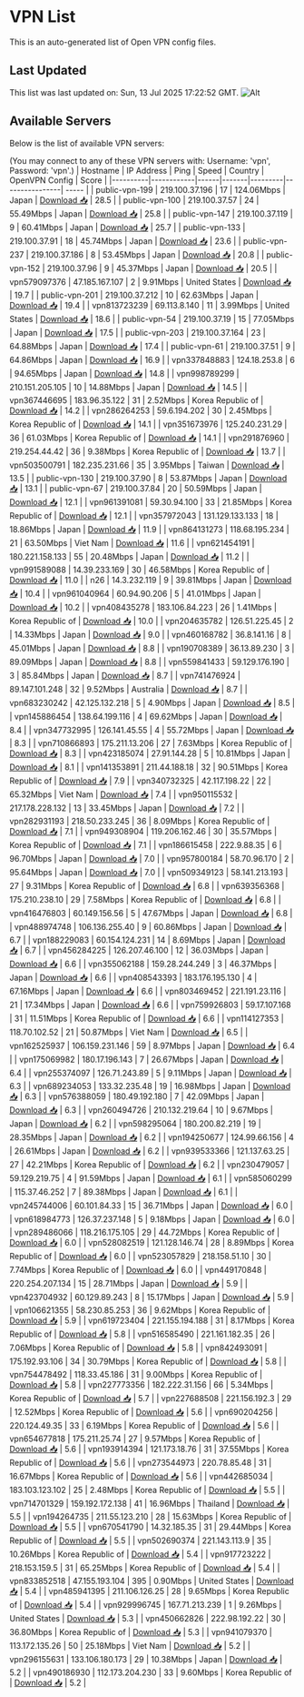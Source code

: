 # VPN List

This is an auto-generated list of Open VPN config files.

## Last Updated

This list was last updated on: Sun, 13 Jul 2025 17:22:52 GMT.
![Alt](https://repobeats.axiom.co/api/embed/186b98318ef1479477931607c1ad7d823f12451f.svg "Repobeats analytics image")

## Available Servers

Below is the list of available VPN servers:

(You may connect to any of these VPN servers with: Username: 'vpn', Password: 'vpn'.)
| Hostname | IP Address | Ping | Speed | Country | OpenVPN Config | Score |
|----------|------------|------|-------|---------|----------------| ----- |
| public-vpn-199 | 219.100.37.196 | 17 | 124.06Mbps | Japan | [Download 📥](./configs/server_0_JP.ovpn) | 28.5 |
| public-vpn-100 | 219.100.37.57 | 24 | 55.49Mbps | Japan | [Download 📥](./configs/server_1_JP.ovpn) | 25.8 |
| public-vpn-147 | 219.100.37.119 | 9 | 60.41Mbps | Japan | [Download 📥](./configs/server_2_JP.ovpn) | 25.7 |
| public-vpn-133 | 219.100.37.91 | 18 | 45.74Mbps | Japan | [Download 📥](./configs/server_3_JP.ovpn) | 23.6 |
| public-vpn-237 | 219.100.37.186 | 8 | 53.45Mbps | Japan | [Download 📥](./configs/server_4_JP.ovpn) | 20.8 |
| public-vpn-152 | 219.100.37.96 | 9 | 45.37Mbps | Japan | [Download 📥](./configs/server_5_JP.ovpn) | 20.5 |
| vpn579097376 | 47.185.167.107 | 2 | 9.91Mbps | United States | [Download 📥](./configs/server_6_US.ovpn) | 19.7 |
| public-vpn-201 | 219.100.37.212 | 10 | 62.63Mbps | Japan | [Download 📥](./configs/server_7_JP.ovpn) | 19.4 |
| vpn813723239 | 69.113.8.140 | 11 | 3.99Mbps | United States | [Download 📥](./configs/server_8_US.ovpn) | 18.6 |
| public-vpn-54 | 219.100.37.19 | 15 | 77.05Mbps | Japan | [Download 📥](./configs/server_9_JP.ovpn) | 17.5 |
| public-vpn-203 | 219.100.37.164 | 23 | 64.88Mbps | Japan | [Download 📥](./configs/server_10_JP.ovpn) | 17.4 |
| public-vpn-61 | 219.100.37.51 | 9 | 64.86Mbps | Japan | [Download 📥](./configs/server_11_JP.ovpn) | 16.9 |
| vpn337848883 | 124.18.253.8 | 6 | 94.65Mbps | Japan | [Download 📥](./configs/server_12_JP.ovpn) | 14.8 |
| vpn998789299 | 210.151.205.105 | 10 | 14.88Mbps | Japan | [Download 📥](./configs/server_13_JP.ovpn) | 14.5 |
| vpn367446695 | 183.96.35.122 | 31 | 2.52Mbps | Korea Republic of | [Download 📥](./configs/server_14_KR.ovpn) | 14.2 |
| vpn286264253 | 59.6.194.202 | 30 | 2.45Mbps | Korea Republic of | [Download 📥](./configs/server_15_KR.ovpn) | 14.1 |
| vpn351673976 | 125.240.231.29 | 36 | 61.03Mbps | Korea Republic of | [Download 📥](./configs/server_16_KR.ovpn) | 14.1 |
| vpn291876960 | 219.254.44.42 | 36 | 9.38Mbps | Korea Republic of | [Download 📥](./configs/server_17_KR.ovpn) | 13.7 |
| vpn503500791 | 182.235.231.66 | 35 | 3.95Mbps | Taiwan | [Download 📥](./configs/server_18_TW.ovpn) | 13.5 |
| public-vpn-130 | 219.100.37.90 | 8 | 53.87Mbps | Japan | [Download 📥](./configs/server_19_JP.ovpn) | 13.1 |
| public-vpn-67 | 219.100.37.84 | 20 | 50.59Mbps | Japan | [Download 📥](./configs/server_20_JP.ovpn) | 12.1 |
| vpn961391081 | 59.30.94.100 | 33 | 21.85Mbps | Korea Republic of | [Download 📥](./configs/server_21_KR.ovpn) | 12.1 |
| vpn357972043 | 131.129.133.133 | 18 | 18.86Mbps | Japan | [Download 📥](./configs/server_22_JP.ovpn) | 11.9 |
| vpn864131273 | 118.68.195.234 | 21 | 63.50Mbps | Viet Nam | [Download 📥](./configs/server_23_VN.ovpn) | 11.6 |
| vpn621454191 | 180.221.158.133 | 55 | 20.48Mbps | Japan | [Download 📥](./configs/server_24_JP.ovpn) | 11.2 |
| vpn991589088 | 14.39.233.169 | 30 | 46.58Mbps | Korea Republic of | [Download 📥](./configs/server_25_KR.ovpn) | 11.0 |
| n26 | 14.3.232.119 | 9 | 39.81Mbps | Japan | [Download 📥](./configs/server_26_JP.ovpn) | 10.4 |
| vpn961040964 | 60.94.90.206 | 5 | 41.01Mbps | Japan | [Download 📥](./configs/server_27_JP.ovpn) | 10.2 |
| vpn408435278 | 183.106.84.223 | 26 | 1.41Mbps | Korea Republic of | [Download 📥](./configs/server_28_KR.ovpn) | 10.0 |
| vpn204635782 | 126.51.225.45 | 2 | 14.33Mbps | Japan | [Download 📥](./configs/server_29_JP.ovpn) | 9.0 |
| vpn460168782 | 36.8.141.16 | 8 | 45.01Mbps | Japan | [Download 📥](./configs/server_30_JP.ovpn) | 8.8 |
| vpn190708389 | 36.13.89.230 | 3 | 89.09Mbps | Japan | [Download 📥](./configs/server_31_JP.ovpn) | 8.8 |
| vpn559841433 | 59.129.176.190 | 3 | 85.84Mbps | Japan | [Download 📥](./configs/server_32_JP.ovpn) | 8.7 |
| vpn741476924 | 89.147.101.248 | 32 | 9.52Mbps | Australia | [Download 📥](./configs/server_33_AU.ovpn) | 8.7 |
| vpn683230242 | 42.125.132.218 | 5 | 4.90Mbps | Japan | [Download 📥](./configs/server_34_JP.ovpn) | 8.5 |
| vpn145886454 | 138.64.199.116 | 4 | 69.62Mbps | Japan | [Download 📥](./configs/server_35_JP.ovpn) | 8.4 |
| vpn347732995 | 126.141.45.55 | 4 | 55.72Mbps | Japan | [Download 📥](./configs/server_36_JP.ovpn) | 8.3 |
| vpn710866893 | 175.211.13.206 | 27 | 7.63Mbps | Korea Republic of | [Download 📥](./configs/server_37_KR.ovpn) | 8.3 |
| vpn423185074 | 27.91.144.28 | 5 | 10.81Mbps | Japan | [Download 📥](./configs/server_38_JP.ovpn) | 8.1 |
| vpn141353891 | 211.44.188.18 | 32 | 90.51Mbps | Korea Republic of | [Download 📥](./configs/server_39_KR.ovpn) | 7.9 |
| vpn340732325 | 42.117.198.22 | 22 | 65.32Mbps | Viet Nam | [Download 📥](./configs/server_40_VN.ovpn) | 7.4 |
| vpn950115532 | 217.178.228.132 | 13 | 33.45Mbps | Japan | [Download 📥](./configs/server_41_JP.ovpn) | 7.2 |
| vpn282931193 | 218.50.233.245 | 36 | 8.09Mbps | Korea Republic of | [Download 📥](./configs/server_42_KR.ovpn) | 7.1 |
| vpn949308904 | 119.206.162.46 | 30 | 35.57Mbps | Korea Republic of | [Download 📥](./configs/server_43_KR.ovpn) | 7.1 |
| vpn186615458 | 222.9.88.35 | 6 | 96.70Mbps | Japan | [Download 📥](./configs/server_44_JP.ovpn) | 7.0 |
| vpn957800184 | 58.70.96.170 | 2 | 95.64Mbps | Japan | [Download 📥](./configs/server_45_JP.ovpn) | 7.0 |
| vpn509349123 | 58.141.213.193 | 27 | 9.31Mbps | Korea Republic of | [Download 📥](./configs/server_46_KR.ovpn) | 6.8 |
| vpn639356368 | 175.210.238.10 | 29 | 7.58Mbps | Korea Republic of | [Download 📥](./configs/server_47_KR.ovpn) | 6.8 |
| vpn416476803 | 60.149.156.56 | 5 | 47.67Mbps | Japan | [Download 📥](./configs/server_48_JP.ovpn) | 6.8 |
| vpn488974748 | 106.136.255.40 | 9 | 60.86Mbps | Japan | [Download 📥](./configs/server_49_JP.ovpn) | 6.7 |
| vpn188229083 | 60.154.124.231 | 14 | 8.69Mbps | Japan | [Download 📥](./configs/server_50_JP.ovpn) | 6.7 |
| vpn456284225 | 126.207.46.100 | 12 | 36.03Mbps | Japan | [Download 📥](./configs/server_51_JP.ovpn) | 6.6 |
| vpn355062188 | 159.28.244.249 | 3 | 46.37Mbps | Japan | [Download 📥](./configs/server_52_JP.ovpn) | 6.6 |
| vpn408543393 | 183.176.195.130 | 4 | 67.16Mbps | Japan | [Download 📥](./configs/server_53_JP.ovpn) | 6.6 |
| vpn803469452 | 221.191.23.116 | 21 | 17.34Mbps | Japan | [Download 📥](./configs/server_54_JP.ovpn) | 6.6 |
| vpn759926803 | 59.17.107.168 | 31 | 11.51Mbps | Korea Republic of | [Download 📥](./configs/server_55_KR.ovpn) | 6.6 |
| vpn114127353 | 118.70.102.52 | 21 | 50.87Mbps | Viet Nam | [Download 📥](./configs/server_56_VN.ovpn) | 6.5 |
| vpn162525937 | 106.159.231.146 | 59 | 8.97Mbps | Japan | [Download 📥](./configs/server_57_JP.ovpn) | 6.4 |
| vpn175069982 | 180.17.196.143 | 7 | 26.67Mbps | Japan | [Download 📥](./configs/server_58_JP.ovpn) | 6.4 |
| vpn255374097 | 126.71.243.89 | 5 | 9.11Mbps | Japan | [Download 📥](./configs/server_59_JP.ovpn) | 6.3 |
| vpn689234053 | 133.32.235.48 | 19 | 16.98Mbps | Japan | [Download 📥](./configs/server_60_JP.ovpn) | 6.3 |
| vpn576388059 | 180.49.192.180 | 7 | 42.09Mbps | Japan | [Download 📥](./configs/server_61_JP.ovpn) | 6.3 |
| vpn260494726 | 210.132.219.64 | 10 | 9.67Mbps | Japan | [Download 📥](./configs/server_62_JP.ovpn) | 6.2 |
| vpn598295064 | 180.200.82.219 | 19 | 28.35Mbps | Japan | [Download 📥](./configs/server_63_JP.ovpn) | 6.2 |
| vpn194250677 | 124.99.66.156 | 4 | 26.61Mbps | Japan | [Download 📥](./configs/server_64_JP.ovpn) | 6.2 |
| vpn939533366 | 121.137.63.25 | 27 | 42.21Mbps | Korea Republic of | [Download 📥](./configs/server_65_KR.ovpn) | 6.2 |
| vpn230479057 | 59.129.219.75 | 4 | 91.59Mbps | Japan | [Download 📥](./configs/server_66_JP.ovpn) | 6.1 |
| vpn585060299 | 115.37.46.252 | 7 | 89.38Mbps | Japan | [Download 📥](./configs/server_67_JP.ovpn) | 6.1 |
| vpn245744006 | 60.101.84.33 | 15 | 36.71Mbps | Japan | [Download 📥](./configs/server_68_JP.ovpn) | 6.0 |
| vpn618984773 | 126.37.237.148 | 5 | 9.18Mbps | Japan | [Download 📥](./configs/server_69_JP.ovpn) | 6.0 |
| vpn289486066 | 118.216.175.105 | 29 | 44.72Mbps | Korea Republic of | [Download 📥](./configs/server_70_KR.ovpn) | 6.0 |
| vpn528082519 | 121.128.146.74 | 28 | 8.89Mbps | Korea Republic of | [Download 📥](./configs/server_71_KR.ovpn) | 6.0 |
| vpn523057829 | 218.158.51.10 | 30 | 7.74Mbps | Korea Republic of | [Download 📥](./configs/server_72_KR.ovpn) | 6.0 |
| vpn449170848 | 220.254.207.134 | 15 | 28.71Mbps | Japan | [Download 📥](./configs/server_73_JP.ovpn) | 5.9 |
| vpn423704932 | 60.129.89.243 | 8 | 15.17Mbps | Japan | [Download 📥](./configs/server_74_JP.ovpn) | 5.9 |
| vpn106621355 | 58.230.85.253 | 36 | 9.62Mbps | Korea Republic of | [Download 📥](./configs/server_75_KR.ovpn) | 5.9 |
| vpn619723404 | 221.155.194.188 | 31 | 8.17Mbps | Korea Republic of | [Download 📥](./configs/server_76_KR.ovpn) | 5.8 |
| vpn516585490 | 221.161.182.35 | 26 | 7.06Mbps | Korea Republic of | [Download 📥](./configs/server_77_KR.ovpn) | 5.8 |
| vpn842493091 | 175.192.93.106 | 34 | 30.79Mbps | Korea Republic of | [Download 📥](./configs/server_78_KR.ovpn) | 5.8 |
| vpn754478492 | 118.33.45.186 | 31 | 9.00Mbps | Korea Republic of | [Download 📥](./configs/server_79_KR.ovpn) | 5.8 |
| vpn227773356 | 182.222.31.156 | 66 | 5.34Mbps | Korea Republic of | [Download 📥](./configs/server_80_KR.ovpn) | 5.7 |
| vpn227688508 | 221.156.192.3 | 29 | 12.52Mbps | Korea Republic of | [Download 📥](./configs/server_81_KR.ovpn) | 5.6 |
| vpn690204256 | 220.124.49.35 | 33 | 6.19Mbps | Korea Republic of | [Download 📥](./configs/server_82_KR.ovpn) | 5.6 |
| vpn654677818 | 175.211.25.74 | 27 | 9.57Mbps | Korea Republic of | [Download 📥](./configs/server_83_KR.ovpn) | 5.6 |
| vpn193914394 | 121.173.18.76 | 31 | 37.55Mbps | Korea Republic of | [Download 📥](./configs/server_84_KR.ovpn) | 5.6 |
| vpn273544973 | 220.78.85.48 | 31 | 16.67Mbps | Korea Republic of | [Download 📥](./configs/server_85_KR.ovpn) | 5.6 |
| vpn442685034 | 183.103.123.102 | 25 | 2.48Mbps | Korea Republic of | [Download 📥](./configs/server_86_KR.ovpn) | 5.5 |
| vpn714701329 | 159.192.172.138 | 41 | 16.96Mbps | Thailand | [Download 📥](./configs/server_87_TH.ovpn) | 5.5 |
| vpn194264735 | 211.55.123.210 | 28 | 15.63Mbps | Korea Republic of | [Download 📥](./configs/server_88_KR.ovpn) | 5.5 |
| vpn670541790 | 14.32.185.35 | 31 | 29.44Mbps | Korea Republic of | [Download 📥](./configs/server_89_KR.ovpn) | 5.5 |
| vpn502690374 | 221.143.113.9 | 35 | 10.26Mbps | Korea Republic of | [Download 📥](./configs/server_90_KR.ovpn) | 5.4 |
| vpn917723222 | 218.153.159.5 | 31 | 65.25Mbps | Korea Republic of | [Download 📥](./configs/server_91_KR.ovpn) | 5.4 |
| vpn833852518 | 47.155.193.104 | 395 | 0.90Mbps | United States | [Download 📥](./configs/server_92_US.ovpn) | 5.4 |
| vpn485941395 | 211.106.126.25 | 28 | 9.65Mbps | Korea Republic of | [Download 📥](./configs/server_93_KR.ovpn) | 5.4 |
| vpn929996745 | 167.71.213.239 | 1 | 9.26Mbps | United States | [Download 📥](./configs/server_94_US.ovpn) | 5.3 |
| vpn450662826 | 222.98.192.22 | 30 | 36.80Mbps | Korea Republic of | [Download 📥](./configs/server_95_KR.ovpn) | 5.3 |
| vpn941079370 | 113.172.135.26 | 50 | 25.18Mbps | Viet Nam | [Download 📥](./configs/server_96_VN.ovpn) | 5.2 |
| vpn296155631 | 133.106.180.173 | 29 | 10.38Mbps | Japan | [Download 📥](./configs/server_97_JP.ovpn) | 5.2 |
| vpn490186930 | 112.173.204.230 | 33 | 9.60Mbps | Korea Republic of | [Download 📥](./configs/server_98_KR.ovpn) | 5.2 |
